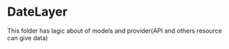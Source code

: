 # DateLayer

This folder has lagic about of models and provider(API and others resource can give data)
